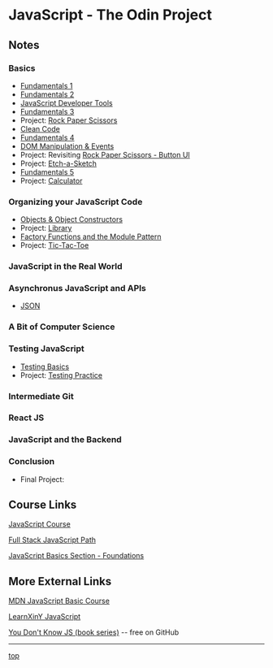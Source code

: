 # JavaScript - The Odin Project

## Notes
### Basics
- [Fundamentals 1](./basics-fundamentals1.md)
- [Fundamentals 2](./basics-fundamentals2.md)
- [JavaScript Developer Tools](./basics-dev_tools.md)
- [Fundamentals 3](./basics-fundamentals3.md)
- Project: [Rock Paper Scissors](./projects/rock_paper_scissors/)
- [Clean Code](./basics-clean_code.md)
- [Fundamentals 4](./basics-fundamentals4.md)
- [DOM Manipulation & Events](./basics-DOM_manipulation_and_events.md)
- Project: Revisiting [Rock Paper Scissors - Button UI](./projects/rps_ui)
- Project: [Etch-a-Sketch](./projects/etch-a-sketch/)
- [Fundamentals 5](./basics-fundamentals5.md)
- Project: [Calculator](./projects/calculator)

### Organizing your JavaScript Code
- [Objects & Object Constructors](./organizing-objects_and_object_constructors.md)
- Project: [Library](./projects/library/)
- [Factory Functions and the Module Pattern](./organizing-factory_functions_and_the_module_pattern.md)
- Project: [Tic-Tac-Toe](./projects/ticTacToe/)

### JavaScript in the Real World

### Asynchronus JavaScript and APIs
- [JSON](./async-json.md)

### A Bit of Computer Science

### Testing JavaScript 
- [Testing Basics](./testing-basics.md)
- Project: [Testing Practice](./projects/testing_practice/)

### Intermediate Git 

### React JS 

### JavaScript and the Backend 

### Conclusion
- Final Project:

## Course Links
[JavaScript Course](https://www.theodinproject.com/paths/full-stack-javascript/courses/javascript)

[Full Stack JavaScript Path](https://www.theodinproject.com/paths/full-stack-javascript?)

[JavaScript Basics Section - Foundations](https://www.theodinproject.com/paths/foundations/courses/foundations#javascript-basics)

## More External Links
[MDN JavaScript Basic Course](https://developer.mozilla.org/en-US/docs/Learn/Getting_started_with_the_web/JavaScript_basics)

[LearnXinY JavaScript](https://learnxinyminutes.com/docs/javascript/)

[You Don't Know JS (book series)](https://github.com/getify/You-Dont-Know-JS/tree/1st-ed#titles)
-- free on GitHub

---
[top](#)
